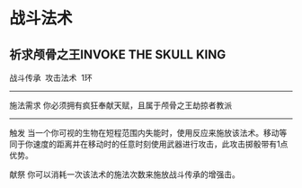# 战斗法术

## 祈求颅骨之王INVOKE THE SKULL KING

战斗传承  攻击法术  1环

------------------------------------------------------------------------

施法需求 你必须拥有疯狂奉献天赋，且属于颅骨之王劫掠者教派

------------------------------------------------------------------------

触发
当一个你可视的生物在短程范围内失能时，使用反应来施放该法术。移动等同于你速度的距离并在移动时的任意时刻使用武器进行攻击，此攻击掷骰带有1点优势。

献祭 你可以消耗一次该法术的施法次数来施放战斗传承的增强击。
